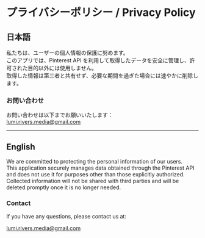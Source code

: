 # プライバシーポリシー / Privacy Policy

## 日本語
私たちは、ユーザーの個人情報の保護に努めます。  
このアプリでは、Pinterest API を利用して取得したデータを安全に管理し、許可された目的以外には使用しません。  
取得した情報は第三者と共有せず、必要な期間を過ぎた場合には速やかに削除します。  

### お問い合わせ
お問い合わせは以下までお願いいたします：  
lumi.rivers.media@gmail.com

---

## English
We are committed to protecting the personal information of our users.  
This application securely manages data obtained through the Pinterest API and does not use it for purposes other than those explicitly authorized.  
Collected information will not be shared with third parties and will be deleted promptly once it is no longer needed.  

### Contact
If you have any questions, please contact us at:  

lumi.rivers.media@gmail.com
